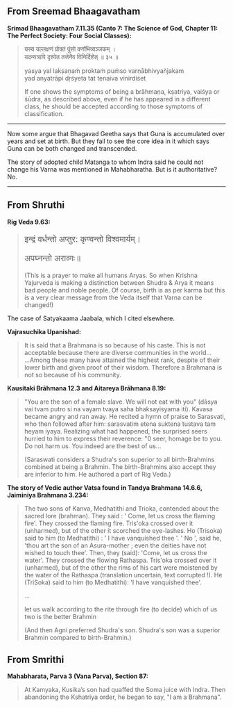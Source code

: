 ## From Sreemad Bhaagavatham

**Srimad Bhaagavatham 7.11.35 (Canto 7: The Science of God, Chapter 11: The Perfect Society: Four Social Classes):**

> यस्य यल्लक्षणं प्रोक्तं पुंसो वर्णाभिव्यञ्जकम् ।  
> यदन्यत्रापि द‍ृश्येत तत्तेनैव विनिर्दिशेत् ॥ ३५ ॥
> 
> yasya yal lakṣaṇaṁ proktaṁ puṁso varṇābhivyañjakam  
> yad anyatrāpi dṛśyeta tat tenaiva vinirdiśet
> 
> If one shows the symptoms of being a brāhmaṇa, kṣatriya, vaiśya or śūdra, as described above, even if he has appeared in a different class, he should be accepted according to those symptoms of classification.

---

Now some argue that Bhagavad Geetha says that Guna is accumulated over years and set at birth. But they fail to see the core idea in it which says Guna can be both changed and transcended.

The story of adopted child Matanga to whom Indra said he could not change his Varna was mentioned in Mahabharatha. But is it authoritative? No.

---
## From Shruthi

**Rig Veda 9.63:**

> <p style="font-size:140%">इन्द्रं वर्धन्तो अप्तुर: कृण्वन्तो विश्वमार्यम्।</p>
> <p style="font-size:140%">अपघ्नन्तो अराव्णः॥</p>
> 
> (This is a prayer to make all humans Aryas. So when Krishna Yajurveda is making a distinction between Shudra & Arya it means bad people and noble people. Of course, birth is as per karma but this is a very clear message from the Veda itself that Varna can be changed!)

The case of Satyakaama Jaabala, which I cited elsewhere.

**Vajrasuchika Upanishad:**

> It is said that a Brahmana is so because of his caste. This is not acceptable because there are diverse communities in the world... ...Among these many have attained the highest rank, despite of their lower birth and given proof of their wisdom. Therefore a Brahmana is not so because of his community.

**Kausitaki Brāhmana 12.3 and Aitareya Brāhmana 8.19:**

> "You are the son of a female slave. We will not eat with you" (dāsya vai tvam putro si na vayam tvaya saha bhaksayisyama iti). Kavasa became angry and ran away. He recited a hymn of praise to Sarasvati, who then followed after him: sarasvatim etena suktena tustava tam heyam iyaya. Realizing what had happened, the surprised seers hurried to him to express their reverence: "0 seer, homage be to you. Do not harm us. You indeed are the best of us...
> 
> (Saraswati considers a Shudra's son superior to all birth-Brahmins combined at being a Brahmin. The birth-Brahmins also accept they are inferior to him. He authored a part of Rig Veda.)

**The story of Vedic author Vatsa found in Tandya Brahmana 14.6.6, Jaiminiya Brahmana 3.234:**

> The two sons of Kanva, Medhatithi and Trioka, contended about the sacred lore (brahman). They said : ' Come, let us cross the flaming fire'. They crossed the flaming fire. Tris'oka crossed over it (unharmed), but of the other it scorched the eye-lashes. Ho (Trisoka) said to him (to Medhatithi) : ' I have vanquished thee '. ' No ', said he, 'thou art the son of an Asura-mother ; even the deities have not wished to touch thee'. Then, they (said): 'Come, let us cross the water'. They crossed the flowing Rathaspa. Tris'oka crossed over it (unharmed), but of the other the rims of his cart were moistened by the water of the Rathaspa (translation uncertain, text corrupted !). He (TriSoka) said to him (to Medhatithi): 'I have vanquished thee'.
> 
> ...
> 
> let us walk according to the rite through fire (to decide) which of us two is the better Brahmin
> 
> (And then Agni preferred Shudra's son. Shudra's son was a superior Brahmin compared to birth-Brahmin.)

## From Smrithi

**Mahabharata, Parva 3 (Vana Parva), Section 87:**

> At Kamyaka, Kusika’s son had quaffed the Soma juice with Indra. Then abandoning the Kshatriya order, he began to say, "I am a Brahmana".

